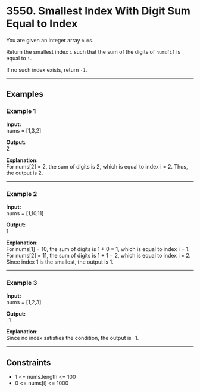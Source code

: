 # 3550. Smallest Index With Digit Sum Equal to Index

You are given an integer array `nums`.

Return the smallest index `i` such that the sum of the digits of `nums[i]` is equal to `i`.

If no such index exists, return `-1`.

---

## Examples

### Example 1

**Input:**  
nums = [1,3,2]

**Output:**  
2

**Explanation:**  
For nums[2] = 2, the sum of digits is 2, which is equal to index i = 2. Thus, the output is 2.

---

### Example 2

**Input:**  
nums = [1,10,11]

**Output:**  
1

**Explanation:**  
For nums[1] = 10, the sum of digits is 1 + 0 = 1, which is equal to index i = 1.  
For nums[2] = 11, the sum of digits is 1 + 1 = 2, which is equal to index i = 2.  
Since index 1 is the smallest, the output is 1.

---

### Example 3

**Input:**  
nums = [1,2,3]

**Output:**  
-1

**Explanation:**  
Since no index satisfies the condition, the output is -1.

---

## Constraints

- 1 <= nums.length <= 100
- 0 <= nums[i] <= 1000
